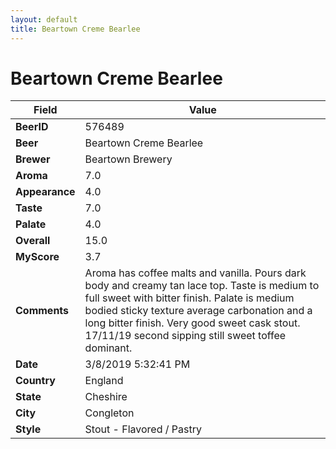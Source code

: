 ```yaml
---
layout: default
title: Beartown Creme Bearlee
---
```


# Beartown Creme Bearlee

| Field         | Value     |
|---------------|-----------|
| **BeerID** | 576489 |
| **Beer** | Beartown Creme Bearlee |
| **Brewer** | Beartown Brewery |
| **Aroma** | 7.0 |
| **Appearance** | 4.0 |
| **Taste** | 7.0 |
| **Palate** | 4.0 |
| **Overall** | 15.0 |
| **MyScore** | 3.7 |
| **Comments** | Aroma has coffee malts and vanilla. Pours dark body and creamy tan lace top. Taste is medium to full sweet with bitter finish. Palate is medium bodied sticky texture average carbonation and a long bitter finish. Very good sweet cask stout. 17/11/19 second sipping still sweet toffee dominant. |
| **Date** | 3/8/2019 5:32:41 PM |
| **Country** | England |
| **State** | Cheshire |
| **City** | Congleton |
| **Style** | Stout - Flavored / Pastry |
